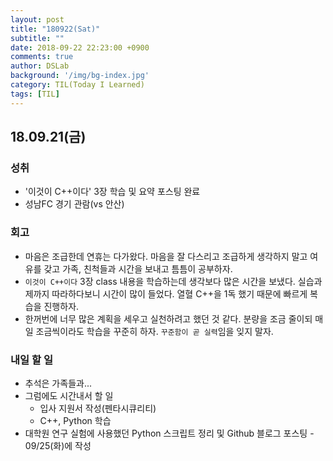 ```yaml
---
layout: post
title: "180922(Sat)"
subtitle: ""
date: 2018-09-22 22:23:00 +0900
comments: true
author: DSLab
background: '/img/bg-index.jpg'
category: TIL(Today I Learned)
tags: [TIL]
---
```


## 18.09.21(금)
### 성취
  - '이것이 C++이다' 3장 학습 및 요약 포스팅 완료
  - 성남FC 경기 관람(vs 안산)

### 회고
  - 마음은 조급한데 연휴는 다가왔다. 마음을 잘 다스리고 조급하게 생각하지 말고 여유를 갖고 가족, 친척들과 시간을 보내고 틈틈이 공부하자.
  - `이것이 C++이다` 3장 class 내용을 학습하는데 생각보다 많은 시간을 보냈다. 실습과제까지 따라하다보니 시간이 많이 들었다. 열혈 C++을 1독 했기 때문에 빠르게 복습을 진행하자.
  - 한꺼번에 너무 많은 계획을 세우고 실천하려고 했던 것 같다. 분량을 조금 줄이되 매일 조금씩이라도 학습을 꾸준히 하자. `꾸준함이 곧 실력`임을 잊지 말자.

### 내일 할 일
  - 추석은 가족들과...
  - 그럼에도 시간내서 할 일
    - 입사 지원서 작성(펜타시큐리티)
    - C++, Python 학습
  - 대학원 연구 실험에 사용했던 Python 스크립트 정리 및 Github 블로그 포스팅 - 09/25(화)에 작성
